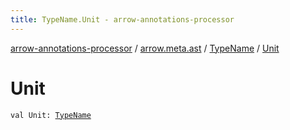 ```yaml
---
title: TypeName.Unit - arrow-annotations-processor
---
```


[arrow-annotations-processor](../../index.html) / [arrow.meta.ast](../index.html) / [TypeName](index.html) / [Unit](./-unit.html)

# Unit

`val Unit: `[`TypeName`](index.html)